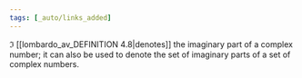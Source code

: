 ```yaml
---
tags: [_auto/links_added]
---
```

$\Im$ [[lombardo_av_DEFINITION 4.8|denotes]] the imaginary part of a complex number; it can also be used to denote the set of imaginary parts of a set of complex numbers.
